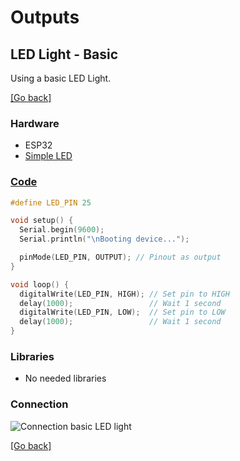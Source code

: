 # Outputs
## LED Light - Basic
Using a basic LED Light.

[[Go back]](/outputs/led_light)

### Hardware
- ESP32
- [Simple LED](../docs/basic.png)

### [Code](basic.ino)
```cpp
#define LED_PIN 25

void setup() {
  Serial.begin(9600);
  Serial.println("\nBooting device...");

  pinMode(LED_PIN, OUTPUT); // Pinout as output
}

void loop() {
  digitalWrite(LED_PIN, HIGH); // Set pin to HIGH
  delay(1000);                 // Wait 1 second
  digitalWrite(LED_PIN, LOW);  // Set pin to LOW
  delay(1000);                 // Wait 1 second
}
```

### Libraries
- No needed libraries

### Connection
![Connection basic LED light](../docs/connection_basic.jpeg)

[[Go back]](/outputs/led_light)